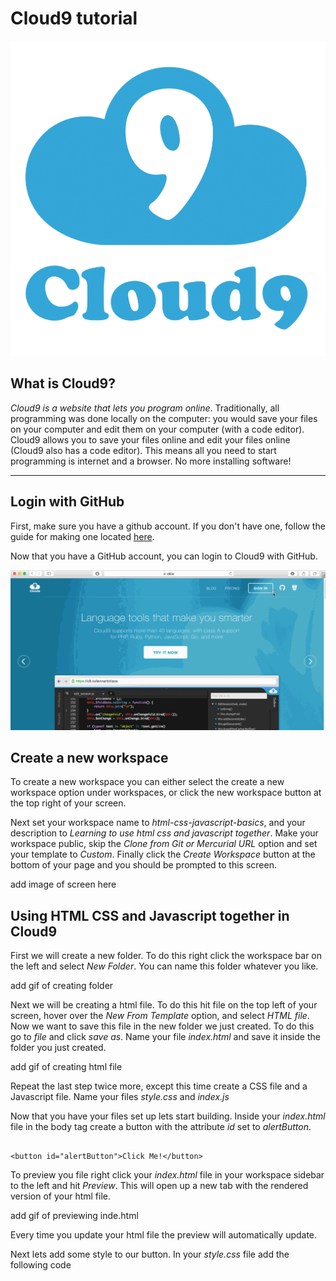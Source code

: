 # Cloud9 tutorial

![Cloud9 logo](img/cloud9.png)

## What is Cloud9?

*Cloud9 is a website that lets you program online*. Traditionally, all programming was done locally on the computer: you would save your files on your computer and edit them on your computer (with a code editor). Cloud9 allows you to save your files online and edit your files online (Cloud9 also has a code editor). This means all you need to start programming is internet and a browser. No more installing software!

---

## Login with GitHub

First, make sure you have a github account. If you don't have one, follow the guide for making one located [here](https://github.com/hackedu/hackedu/tree/master/playbook/workshops/portfolio#creating-a-github-account).

Now that you have a GitHub account, you can login to Cloud9 with GitHub.

![](img/github-login.gif)

## Create a new workspace

To create a new workspace you can either select the create a new workspace option under workspaces, or click the new workspace button at the top right of your screen.

Next set your workspace name to *html-css-javascript-basics*, and your description to *Learning to use html css and javascript together*. Make your workspace public, skip the *Clone from Git or Mercurial URL* option and set your template to *Custom*. Finally click the *Create Workspace* button at the bottom of your page and you should be prompted to this screen.

add image of screen here

## Using HTML CSS and Javascript together in Cloud9

First we will create a new folder. To do this right click the workspace bar on the left and select *New Folder*. You can name this folder whatever you like.

add gif of creating folder

Next we will be creating a html file. To do this hit file on the top left of your screen, hover over the *New From Template* option, and select *HTML file*. Now we want to save this file in the new folder we just created. To do this go to *file* and click *save as*. Name your file *index.html* and save it inside the folder you just created.

add gif of creating html file

Repeat the last step twice more, except this time create a CSS file and a Javascript file. Name your files *style.css* and *index.js*

Now that you have your files set up lets start building. Inside your *index.html* file in the body tag create a button with the attribute *id* set to *alertButton*. 

```

<button id="alertButton">Click Me!</button>
```

To preview you file right click your *index.html* file in your workspace sidebar to the left and hit *Preview*. This will open up a new tab with the rendered version of your html file.

add gif of previewing inde.html

Every time you update your html file the preview will automatically update.

Next lets add some style to our button. In your *style.css* file add the following code 



